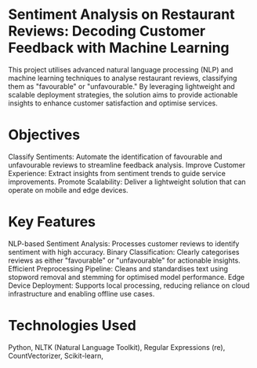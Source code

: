 # Sentiment Analysis on Restaurant Reviews: Decoding Customer Feedback with Machine Learning
This project utilises advanced natural language processing (NLP) and machine learning techniques to analyse restaurant reviews, classifying them as "favourable" or "unfavourable." By leveraging lightweight and scalable deployment strategies, the solution aims to provide actionable insights to enhance customer satisfaction and optimise services.

# Objectives
Classify Sentiments: Automate the identification of favourable and unfavourable reviews to streamline feedback analysis.
Improve Customer Experience: Extract insights from sentiment trends to guide service improvements.
Promote Scalability: Deliver a lightweight solution that can operate on mobile and edge devices.

# Key Features
NLP-based Sentiment Analysis: Processes customer reviews to identify sentiment with high accuracy.
Binary Classification: Clearly categorises reviews as either "favourable" or "unfavourable" for actionable insights.
Efficient Preprocessing Pipeline: Cleans and standardises text using stopword removal and stemming for optimised model performance.
Edge Device Deployment: Supports local processing, reducing reliance on cloud infrastructure and enabling offline use cases.

# Technologies Used
Python, NLTK (Natural Language Toolkit), Regular Expressions (re), CountVectorizer, Scikit-learn, 
